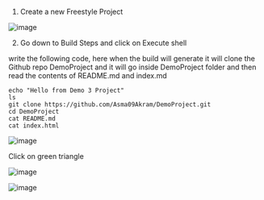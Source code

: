 1. Create a new Freestyle Project

![image](https://github.com/Asma09Akram/Jenkins/assets/124654068/a0a1ed08-2e4e-4f4e-89f7-1fde191b3504)

2. Go down to Build Steps and click on Execute shell

write the following code, here when the build will generate it will clone the Github repo DemoProject and it will go inside DemoProject folder and then read the
contents of README.md and index.md


```
echo "Hello from Demo 3 Project"
ls
git clone https://github.com/Asma09Akram/DemoProject.git
cd DemoProject
cat README.md
cat index.html
```


![image](https://github.com/Asma09Akram/Jenkins/assets/124654068/30ab0db8-41ed-41d0-8672-662b8727e99a)


Click on green triangle

![image](https://github.com/Asma09Akram/Jenkins/assets/124654068/7841b573-7932-4f19-8996-6b22cb1159a2)



![image](https://github.com/Asma09Akram/Jenkins/assets/124654068/9325150a-71bc-4177-a770-1b594e54b5a3)
